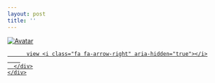 ```yaml
---
layout: post
title: ''
---
```


<p class="imglist">

<div class="image-container">
  <a href="https://pic.imgdb.cn/item/5e53cb3d6127cc07137d77ce.jpg"  data-fancybox="images">
    <img src="https://pic.imgdb.cn/item/5e53cba46127cc07137d94c4.jpg" alt="Avatar" class="image" />
    <div class="overlay">
      <div class="text">
        
          view <i class="fa fa-arrow-right" aria-hidden="true"></i>
        
      </div>
    </div>
  </a>
</div>











<a href="https://pic.imgdb.cn/item/5e53cb3d6127cc07137d77d5.jpg" data-fancybox="images"><img src="" /></a>
<a href="https://pic.imgdb.cn/item/5e53cb3d6127cc07137d77da.jpg" data-fancybox="images"><img src="" /></a>
<a href="https://pic.imgdb.cn/item/5e53cb3d6127cc07137d77e1.jpg" data-fancybox="images"><img src="" /></a>
<a href="https://pic.imgdb.cn/item/5e53cb3d6127cc07137d77e7.jpg" data-fancybox="images"><img src="" /></a>
<a href="https://pic.imgdb.cn/item/5e53cb3d6127cc07137d77ed.jpg" data-fancybox="images"><img src="" /></a>
<a href="https://pic.imgdb.cn/item/5e53cb3d6127cc07137d77f3.jpg" data-fancybox="images"><img src="" /></a>
<a href="https://pic.imgdb.cn/item/5e53cb3d6127cc07137d77f9.jpg" data-fancybox="images"><img src="" /></a>
<a href="https://pic.imgdb.cn/item/5e53cb3d6127cc07137d77ff.jpg" data-fancybox="images"><img src="" /></a>
<a href="https://pic.imgdb.cn/item/5e53cb3d6127cc07137d7805.jpg" data-fancybox="images"><img src="" /></a>
<a href="https://pic.imgdb.cn/item/5e53cb3d6127cc07137d780b.jpg" data-fancybox="images"><img src="" /></a>
<a href="https://pic.imgdb.cn/item/5e53cb3d6127cc07137d7810.jpg" data-fancybox="images"><img src="" /></a>
<a href="https://pic.imgdb.cn/item/5e53cb3d6127cc07137d7815.jpg" data-fancybox="images"><img src="" /></a>
<a href="https://pic.imgdb.cn/item/5e53cb3d6127cc07137d781b.jpg" data-fancybox="images"><img src="" /></a>
<a href="https://pic.imgdb.cn/item/5e53cb3d6127cc07137d7821.jpg" data-fancybox="images"><img src="" /></a>
<a href="https://pic.imgdb.cn/item/5e53cb3d6127cc07137d7827.jpg" data-fancybox="images"><img src="" /></a>
<a href="https://pic.imgdb.cn/item/5e53cb3d6127cc07137d782f.jpg" data-fancybox="images"><img src="" /></a>
<a href="https://pic.imgdb.cn/item/5e53cb3d6127cc07137d7835.jpg" data-fancybox="images"><img src="" /></a>
<a href="https://pic.imgdb.cn/item/5e53cb3d6127cc07137d783b.jpg" data-fancybox="images"><img src="" /></a>
<a href="https://pic.imgdb.cn/item/5e53cb3d6127cc07137d7841.jpg" data-fancybox="images"><img src="" /></a>
<a href="https://pic.imgdb.cn/item/5e53cb3d6127cc07137d7847.jpg" data-fancybox="images"><img src="" /></a>
<a href="https://pic.imgdb.cn/item/5e53cb3d6127cc07137d784d.jpg" data-fancybox="images"><img src="" /></a>
<a href="https://pic.imgdb.cn/item/5e53cb3d6127cc07137d7854.jpg" data-fancybox="images"><img src="" /></a>
<a href="https://pic.imgdb.cn/item/5e53cb3d6127cc07137d785b.jpg" data-fancybox="images"><img src="" /></a>
<a href="https://pic.imgdb.cn/item/5e53cb3d6127cc07137d7861.jpg" data-fancybox="images"><img src="" /></a>
<a href="https://pic.imgdb.cn/item/5e53cb796127cc07137d87f4.jpg" data-fancybox="images"><img src="" /></a>
<a href="https://pic.imgdb.cn/item/5e53cb796127cc07137d87fa.jpg" data-fancybox="images"><img src="" /></a>
<a href="https://pic.imgdb.cn/item/5e53cb796127cc07137d8800.jpg" data-fancybox="images"><img src="" /></a>
<a href="https://pic.imgdb.cn/item/5e53cb796127cc07137d8807.jpg" data-fancybox="images"><img src="" /></a>
<a href="https://pic.imgdb.cn/item/5e53cb796127cc07137d880c.jpg" data-fancybox="images"><img src="" /></a>
<a href="https://pic.imgdb.cn/item/5e53cb796127cc07137d8812.jpg" data-fancybox="images"><img src="" /></a>
<a href="https://pic.imgdb.cn/item/5e53cb796127cc07137d881a.jpg" data-fancybox="images"><img src="" /></a>
<a href="https://pic.imgdb.cn/item/5e53cb796127cc07137d8820.jpg" data-fancybox="images"><img src="" /></a>
<a href="https://pic.imgdb.cn/item/5e53cb796127cc07137d8825.jpg" data-fancybox="images"><img src="" /></a>
<a href="https://pic.imgdb.cn/item/5e53cb796127cc07137d882b.jpg" data-fancybox="images"><img src="" /></a>
<a href="https://pic.imgdb.cn/item/5e53cb796127cc07137d8830.jpg" data-fancybox="images"><img src="" /></a>
<a href="https://pic.imgdb.cn/item/5e53cb796127cc07137d8835.jpg" data-fancybox="images"><img src="" /></a>
<a href="https://pic.imgdb.cn/item/5e53cb796127cc07137d883b.jpg" data-fancybox="images"><img src="" /></a>
<a href="https://pic.imgdb.cn/item/5e53cb796127cc07137d8840.jpg" data-fancybox="images"><img src="" /></a>
<a href="https://pic.imgdb.cn/item/5e53cb796127cc07137d8845.jpg" data-fancybox="images"><img src="" /></a>
<a href="https://pic.imgdb.cn/item/5e53cb796127cc07137d884a.jpg" data-fancybox="images"><img src="" /></a>
<a href="https://pic.imgdb.cn/item/5e53cb796127cc07137d884f.jpg" data-fancybox="images"><img src="" /></a>
<a href="https://pic.imgdb.cn/item/5e53cb796127cc07137d8854.jpg" data-fancybox="images"><img src="" /></a>
<a href="https://pic.imgdb.cn/item/5e53cb796127cc07137d8859.jpg" data-fancybox="images"><img src="" /></a>
<a href="https://pic.imgdb.cn/item/5e53cb796127cc07137d885e.jpg" data-fancybox="images"><img src="" /></a>
<a href="https://pic.imgdb.cn/item/5e53cb796127cc07137d8863.jpg" data-fancybox="images"><img src="" /></a>
<a href="https://pic.imgdb.cn/item/5e53cb796127cc07137d8868.jpg" data-fancybox="images"><img src="" /></a>
<a href="https://pic.imgdb.cn/item/5e53cb796127cc07137d886e.jpg" data-fancybox="images"><img src="" /></a>
<a href="https://pic.imgdb.cn/item/5e53cb796127cc07137d8873.jpg" data-fancybox="images"><img src="" /></a>
<a href="https://pic.imgdb.cn/item/5e53cb796127cc07137d8879.jpg" data-fancybox="images"><img src="" /></a>
<a href="https://pic.imgdb.cn/item/5e53cba46127cc07137d9480.jpg" data-fancybox="images"><img src="" /></a>
<a href="https://pic.imgdb.cn/item/5e53cba46127cc07137d9487.jpg" data-fancybox="images"><img src="" /></a>
<a href="https://pic.imgdb.cn/item/5e53cba46127cc07137d948e.jpg" data-fancybox="images"><img src="" /></a>
<a href="https://pic.imgdb.cn/item/5e53cba46127cc07137d9493.jpg" data-fancybox="images"><img src="" /></a>
<a href="https://pic.imgdb.cn/item/5e53cba46127cc07137d9499.jpg" data-fancybox="images"><img src="" /></a>
<a href="https://pic.imgdb.cn/item/5e53cba46127cc07137d949e.jpg" data-fancybox="images"><img src="" /></a>
<a href="https://pic.imgdb.cn/item/5e53cba46127cc07137d94a3.jpg" data-fancybox="images"><img src="" /></a>
<a href="https://pic.imgdb.cn/item/5e53cba46127cc07137d94a8.jpg" data-fancybox="images"><img src="" /></a>
<a href="https://pic.imgdb.cn/item/5e53cba46127cc07137d94ae.jpg" data-fancybox="images"><img src="" /></a>
<a href="https://pic.imgdb.cn/item/5e53cba46127cc07137d94b5.jpg" data-fancybox="images"><img src="" /></a>
<a href="https://pic.imgdb.cn/item/5e53cba46127cc07137d94bd.jpg" data-fancybox="images"><img src="" /></a>
<a href="https://pic.imgdb.cn/item/5e53cba46127cc07137d94c4.jpg" data-fancybox="images"><img src="" /></a>
<a href="https://pic.imgdb.cn/item/5e53cba46127cc07137d94ca.jpg" data-fancybox="images"><img src="" /></a>
<a href="https://pic.imgdb.cn/item/5e53cba46127cc07137d94d0.jpg" data-fancybox="images"><img src="" /></a>
<a href="https://pic.imgdb.cn/item/5e53cba46127cc07137d94d7.jpg" data-fancybox="images"><img src="" /></a>
<a href="https://pic.imgdb.cn/item/5e53cba46127cc07137d94de.jpg" data-fancybox="images"><img src="" /></a>
<a href="https://pic.imgdb.cn/item/5e53cba46127cc07137d94e3.jpg" data-fancybox="images"><img src="" /></a>
<a href="https://pic.imgdb.cn/item/5e53cba46127cc07137d94e8.jpg" data-fancybox="images"><img src="" /></a>
<a href="https://pic.imgdb.cn/item/5e53cba46127cc07137d94ee.jpg" data-fancybox="images"><img src="" /></a>
<a href="https://pic.imgdb.cn/item/5e53cba46127cc07137d94f4.jpg" data-fancybox="images"><img src="" /></a>
<a href="https://pic.imgdb.cn/item/5e53cba46127cc07137d94fa.jpg" data-fancybox="images"><img src="" /></a>
<a href="https://pic.imgdb.cn/item/5e53cba46127cc07137d9500.jpg" data-fancybox="images"><img src="" /></a>
<a href="https://pic.imgdb.cn/item/5e53cba46127cc07137d9506.jpg" data-fancybox="images"><img src="" /></a>
<a href="https://pic.imgdb.cn/item/5e53cba46127cc07137d950b.jpg" data-fancybox="images"><img src="" /></a>
<a href="https://pic.imgdb.cn/item/5e53cba46127cc07137d9511.jpg" data-fancybox="images"><img src="" /></a>
<a href="https://pic.imgdb.cn/item/5e53cba46127cc07137d9517.jpg" data-fancybox="images"><img src="" /></a>
<a href="https://pic.imgdb.cn/item/5e53cba46127cc07137d951d.jpg" data-fancybox="images"><img src="" /></a>
<a href="https://pic.imgdb.cn/item/5e53cba46127cc07137d9524.jpg" data-fancybox="images"><img src="" /></a>


</p>

